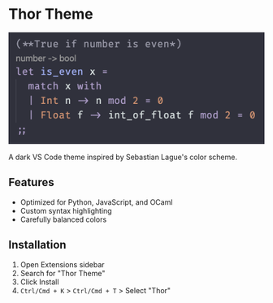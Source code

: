 # Thor Theme

![Screenshot](images/screenshot.png)

A dark VS Code theme inspired by Sebastian Lague's color scheme.

## Features
- Optimized for Python, JavaScript, and OCaml
- Custom syntax highlighting
- Carefully balanced colors

## Installation
1. Open Extensions sidebar
2. Search for "Thor Theme"
3. Click Install
4. `Ctrl/Cmd + K` > `Ctrl/Cmd + T` > Select "Thor"